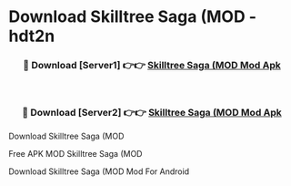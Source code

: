 # Download Skilltree Saga (MOD - hdt2n



<div align="center">
<h3>🔴 Download [Server1] 👉👉 <a href="https://momento.my/?title=Skilltree_Saga_(MOD">Skilltree Saga (MOD Mod Apk</a></h3><br>

<h3>🔴 Download [Server2] 👉👉 <a href="https://momento.my/?title=Skilltree_Saga_(MOD">Skilltree Saga (MOD Mod Apk</a></h3>
</div>



Download Skilltree Saga (MOD 

Free APK MOD Skilltree Saga (MOD 

Download Skilltree Saga (MOD Mod For Android
